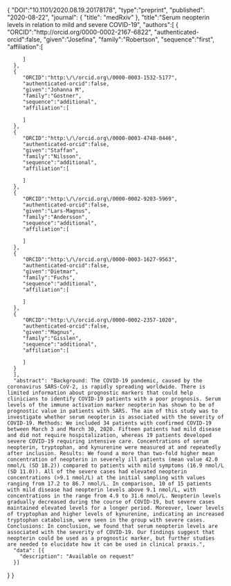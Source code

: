 {
      "DOI":"10.1101/2020.08.19.20178178",
      "type":"preprint",
      "published": "2020-08-22",
      "journal": {
          "title": "medRxiv"
          },
      "title":"Serum neopterin levels in relation to mild and severe COVID-19",
      "authors":[
      {
         "ORCID":"http:\/\/orcid.org\/0000-0002-2167-6822",
         "authenticated-orcid":false,
         "given":"Josefina",
         "family":"Robertson",
         "sequence":"first",
         "affiliation":[

         ]
      },
      {
         "ORCID":"http:\/\/orcid.org\/0000-0003-1532-5177",
         "authenticated-orcid":false,
         "given":"Johanna M",
         "family":"Gostner",
         "sequence":"additional",
         "affiliation":[

         ]
      },
      {
         "ORCID":"http:\/\/orcid.org\/0000-0003-4748-0446",
         "authenticated-orcid":false,
         "given":"Staffan",
         "family":"Nilsson",
         "sequence":"additional",
         "affiliation":[

         ]
      },
      {
         "ORCID":"http:\/\/orcid.org\/0000-0002-9203-5969",
         "authenticated-orcid":false,
         "given":"Lars-Magnus",
         "family":"Andersson",
         "sequence":"additional",
         "affiliation":[

         ]
      },
      {
         "ORCID":"http:\/\/orcid.org\/0000-0003-1627-9563",
         "authenticated-orcid":false,
         "given":"Dietmar",
         "family":"Fuchs",
         "sequence":"additional",
         "affiliation":[

         ]
      },
      {
         "ORCID":"http:\/\/orcid.org\/0000-0002-2357-1020",
         "authenticated-orcid":false,
         "given":"Magnus",
         "family":"Gisslen",
         "sequence":"additional",
         "affiliation":[

         ]
      }
      ],
      "abstract": "Background: The COVID-19 pandemic, caused by the coronavirus SARS-CoV-2, is rapidly spreading worldwide. There is limited information about prognostic markers that could help clinicians to identify COVID-19 patients with a poor prognosis. Serum levels of the immune activation marker neopterin has shown to be of prognostic value in patients with SARS. The aim of this study was to investigate whether serum neopterin is associated with the severity of COVID-19. Methods: We included 34 patients with confirmed COVID-19 between March 3 and March 30, 2020. Fifteen patients had mild disease and did not require hospitalization, whereas 19 patients developed severe COVID-19 requiring intensive care. Concentrations of serum neopterin, tryptophan, and kynurenine were measured at and repeatedly after inclusion. Results: We found a more than two-fold higher mean concentration of neopterin in severely ill patients (mean value 42.0 nmol/L (SD 18.2)) compared to patients with mild symptoms (16.9 nmol/L (SD 11.0)). All of the severe cases had elevated neopterin concentrations (>9.1 nmol/L) at the initial sampling with values ranging from 17.2 to 86.7 nmol/L. In comparison, 10 of 15 patients with mild disease had neopterin levels above 9.1 nmol/L, with concentrations in the range from 4.9 to 31.6 nmol/L. Neopterin levels gradually decreased during the course of COVID-19, but severe cases maintained elevated levels for a longer period. Moreover, lower levels of tryptophan and higher levels of kynurenine, indicating an increased tryptophan catabolism, were seen in the group with severe cases. Conclusions: In conclusion, we found that serum neopterin levels are associated with the severity of COVID-19. Our findings suggest that neopterin could be used as a prognostic marker, but further studies are needed to elucidate how it can be used in clinical praxis.",
      "data": [{
        "description": "Available on request"
      }]
   }
}
